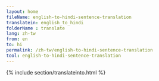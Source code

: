 ```yaml
---
layout: home
fileName: english-to-hindi-sentence-translation
translatein: english_to_hindi
folderName : translate
lang: zh-tw
from: en
to: hi
permalink: /zh-tw/english-to-hindi-sentence-translation
tool: english-to-hindi-sentence-translation
---
```

{% include section/translateinto.html %}